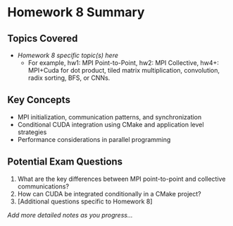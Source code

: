 # Homework 8 Summary

## Topics Covered
- *Homework 8 specific topic(s) here*
  - For example, hw1: MPI Point-to-Point, hw2: MPI Collective, hw4+: MPI+Cuda for dot product, tiled matrix multiplication, convolution, radix sorting, BFS, or CNNs.

## Key Concepts
- MPI initialization, communication patterns, and synchronization
- Conditional CUDA integration using CMake and application level strategies
- Performance considerations in parallel programming

## Potential Exam Questions
1. What are the key differences between MPI point-to-point and collective communications?
2. How can CUDA be integrated conditionally in a CMake project?
3. [Additional questions specific to Homework 8]

*Add more detailed notes as you progress...*

